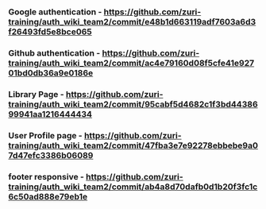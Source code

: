 ### Google authentication - https://github.com/zuri-training/auth_wiki_team2/commit/e48b1d663119adf7603a6d3f26493fd5e8bce065

### Github authentication - https://github.com/zuri-training/auth_wiki_team2/commit/ac4e79160d08f5cfe41e92701bd0db36a9e0186e

### Library Page - https://github.com/zuri-training/auth_wiki_team2/commit/95cabf5d4682c1f3bd4438699941aa1216444434

### User Profile page - https://github.com/zuri-training/auth_wiki_team2/commit/47fba3e7e92278ebbebe9a07d47efc3386b06089

### footer responsive - https://github.com/zuri-training/auth_wiki_team2/commit/ab4a8d70dafb0d1b20f3fc1c6c50ad888e79eb1e